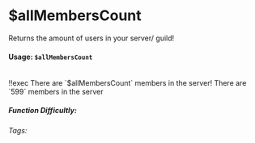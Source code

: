 # $allMembersCount
Returns the amount of users in your server/ guild!

#### Usage: `$allMembersCount`
<br/>
<discord-messages>
	<discord-message :bot="false" role-color="#ffcc9a" author="Member">
		!!exec There are `$allMembersCount` members in the server!
	</discord-message>
	<discord-message :bot="true" role-color="#0099ff" author="Custom Command" avatar="https://media.discordapp.net/avatars/725721249652670555/781224f90c3b841ba5b40678e032f74a.webp">
		There are `599` members in the server
	</discord-message>
</discord-messages>

##### Function Difficultly: <Badge type="tip" text="Easy" vertical="middle" /> 
###### Tags: <Badge type="tip" text="members" vertical="middle" /> <Badge type="tip" text="count" vertical="middle" /> <Badge type="tip" text="amount of users" vertical="middle" /> <Badge type="tip" text="return number" vertical="middle" />